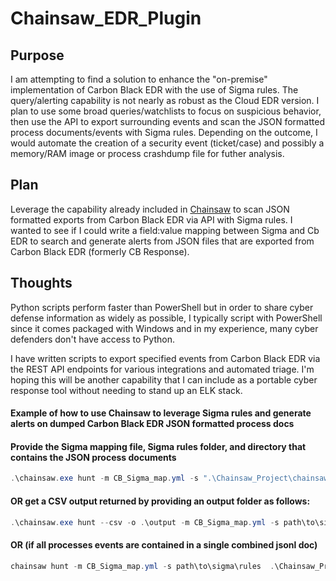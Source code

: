 # Chainsaw_EDR_Plugin

## Purpose

I am attempting to find a solution to enhance the "on-premise" implementation of Carbon Black EDR with the use of Sigma rules.  The query/alerting capability is not nearly as robust as the Cloud EDR version.  I plan to use some broad queries/watchlists to focus on suspicious behavior, then use the API to export surrounding events and scan the JSON formatted process documents/events with Sigma rules.  Depending on the outcome, I would automate the creation of a security event (ticket/case) and possibly a memory/RAM image or process crashdump file for futher analysis.

## Plan
Leverage the capability already included in [Chainsaw](https://labs.withsecure.com/tools/chainsaw) to scan JSON formatted exports from Carbon Black EDR via API with Sigma rules.
I wanted to see if I could write a field:value mapping between Sigma and Cb EDR to search and generate alerts from JSON files that are exported from Carbon Black EDR (formerly CB Response).  

## Thoughts
Python scripts perform faster than PowerShell but in order to share cyber defense information as widely as possible, I typically script with PowerShell since it comes packaged with Windows and in my experience, many cyber defenders don't have access to Python.

I have written scripts to export specified events from Carbon Black EDR via the REST API endpoints for various integrations and automated triage.  I'm hoping this will be another capability that I can include as a portable cyber response tool without needing to stand up an ELK stack.  

#### Example of how to use Chainsaw to leverage Sigma rules and generate alerts on dumped Carbon Black EDR JSON formatted process docs

#### Provide the Sigma mapping file, Sigma rules folder, and directory that contains the JSON process documents
```PowerShell
.\chainsaw.exe hunt -m CB_Sigma_map.yml -s ".\Chainsaw_Project\chainsaw\rules\windows" ".\Chainsaw_Project\normalized_events"
```

#### OR get a CSV output returned by providing an output folder as follows:
```PowerShell
.\chainsaw.exe hunt --csv -o .\output -m CB_Sigma_map.yml -s path\to\sigma\rules .\Chainsaw_Project\CB_Process_Data\normalized_events
```

#### OR (if all processes events are contained in a single combined jsonl doc)
```PowerShell
chainsaw hunt -m CB_Sigma_map.yml -s path\to\sigma\rules  .\Chainsaw_Project\CB_Process_Data\combined.normalized.jsonl
```
